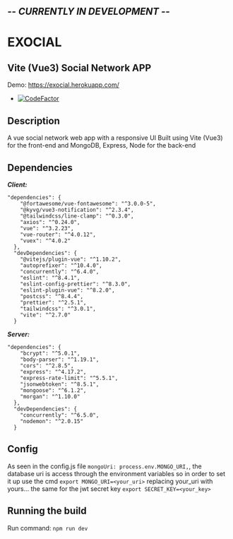 ## _-- CURRENTLY IN DEVELOPMENT --_
# EXOCIAL
## Vite (Vue3) Social Network APP
Demo: https://exocial.herokuapp.com/
- [![CodeFactor](https://www.codefactor.io/repository/github/y-essine/vite-stack/badge)](https://www.codefactor.io/repository/github/y-essine/vite-stack)
## Description
A vue social network web app with a responsive UI
Built using Vite (Vue3) for the front-end and MongoDB, Express, Node for the back-end

## Dependencies
 ***Client:***
```
"dependencies": {
    "@fortawesome/vue-fontawesome": "^3.0.0-5",  
    "@kyvg/vue3-notification": "^2.3.4",  
    "@tailwindcss/line-clamp": "^0.3.0",  
    "axios": "^0.24.0",  
    "vue": "^3.2.23",  
    "vue-router": "^4.0.12",  
    "vuex": "^4.0.2"  
  },  
  "devDependencies": {  
    "@vitejs/plugin-vue": "^1.10.2",  
    "autoprefixer": "^10.4.0",  
    "concurrently": "^6.4.0",  
    "eslint": "^8.4.1",  
    "eslint-config-prettier": "^8.3.0",  
    "eslint-plugin-vue": "^8.2.0",  
    "postcss": "^8.4.4",  
    "prettier": "^2.5.1",  
    "tailwindcss": "^3.0.1",  
    "vite": "^2.7.0"  
  }
```  

***Server:***
```
"dependencies": {  
    "bcrypt": "^5.0.1",  
    "body-parser": "^1.19.1",  
    "cors": "^2.8.5",  
    "express": "^4.17.2",  
    "express-rate-limit": "^5.5.1",  
    "jsonwebtoken": "^8.5.1",  
    "mongoose": "^6.1.2",  
    "morgan": "^1.10.0"  
  },  
  "devDependencies": {  
    "concurrently": "^6.5.0",  
    "nodemon": "^2.0.15"  
  }
  ```

## Config
As seen in the config.js file `mongoUri: process.env.MONGO_URI,`, the database uri is access through the environment variables so in order to set it up 
use the cmd `export MONGO_URI=<your_uri>` replacing your_uri with yours...
the same for the jwt secret key `export SECRET_KEY=<your_key>`

## Running the build
Run command: `npm run dev`


